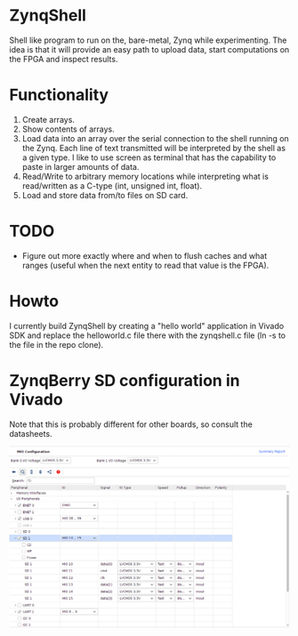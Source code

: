 # ZynqShell
Shell like program to run on the, bare-metal, Zynq while experimenting. The idea is that it will provide an easy path to 
upload data, start computations on the FPGA and inspect results.

# Functionality
1. Create arrays.
2. Show contents of arrays.
3. Load data into an array over the serial connection to the shell running on the Zynq. Each line of text transmitted will be interpreted by the shell as a given type. I like to use screen as terminal that has the capability to paste in larger amounts of data.
4. Read/Write to arbitrary memory locations while interpreting what is read/written as a C-type (int, unsigned int, float).
5. Load and store data from/to files on SD card.

# TODO
- Figure out more exactly where and when to flush caches and what ranges (useful when the next entity to read that value is the FPGA). 
 
# Howto
I currently build ZynqShell by creating a "hello world" application in Vivado SDK and replace the helloworld.c file there with 
the zynqshell.c file (ln -s to the file in the repo clone). 

# ZynqBerry SD configuration in Vivado

Note that this is probably different for other boards, so consult the datasheets.

![sdconf](/pictures/zynqberry_sd_config.png)
